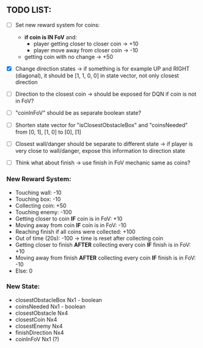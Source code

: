 ## TODO LIST:
- [ ] Set new reward system for coins: 
  - **if coin is IN FoV** and:
    - player getting closer to closer coin -> +10
    - player move away from closer coin -> -10
  - getting coin with no change -> +50
- [x] Change direction states -> if something is for example UP and RIGHT (diagonal), it should be [1, 1, 0, 0] in state vector, not only closest direction
- [ ] Direction to the closest coin -> should be exposed for DQN if coin is not in FoV?
- [ ] "coinInFoV" should be as separate boolean state?
- [ ] Shorten state vector for "isClosestObstacleBox" and "coinsNeeded" from [0, 1], [1, 0] to [0], [1]
- [ ] Closest wall/danger should be separate to different state -> if player is very close to wall/danger, expose this information to direction state
- [ ] Think what about finish -> use finish in FoV mechanic same as coins?


### New Reward System:

- Touching wall: -10
- Touching box: -10
- Collecting coin: +50
- Touching enemy: -100
- Getting closer to coin **IF** coin is in FoV: +10
- Moving away from coin **IF** coin is in FoV: -10
- Reaching finish if all coins were collected: +100
- Out of time (20s): -100 -> time is reset after collecting coin
- Getting closer to finish **AFTER** collecting every coin **IF** finish is in FoV: +10
- Moving away from finish **AFTER** collecting every coin **IF** finish is in FoV: -10
- Else: 0

### New State:

- closestObstacleBox Nx1 - boolean
- coinsNeeded Nx1 - boolean
- closestObstacle Nx4
- closestCoin Nx4
- closestEnemy Nx4
- finishDirection Nx4
- coinInFoV Nx1 (?)
